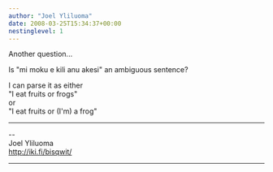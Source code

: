 ```yaml
---
author: "Joel Yliluoma"
date: 2008-03-25T15:34:37+00:00
nestinglevel: 1
---
```

Another question...  
  
Is "mi moku e kili anu akesi" an ambiguous sentence?  
  
I can parse it as either  
"I eat fruits or frogs"  
or  
"I eat fruits or (I'm) a frog"  

***

\--  
Joel Yliluoma  
http://iki.fi/bisqwit/  


***